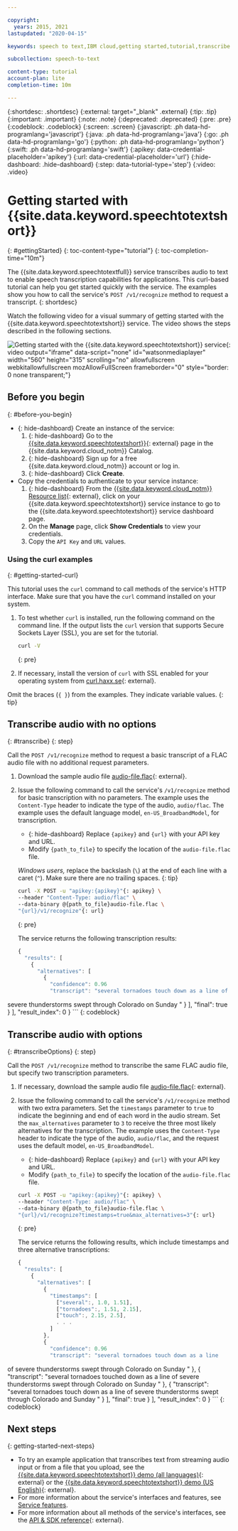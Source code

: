 ```yaml
---

copyright:
  years: 2015, 2021
lastupdated: "2020-04-15"

keywords: speech to text,IBM cloud,getting started,tutorial,transcribe audio,speech recognition

subcollection: speech-to-text

content-type: tutorial
account-plan: lite
completion-time: 10m

---
```


{:shortdesc: .shortdesc}
{:external: target="_blank" .external}
{:tip: .tip}
{:important: .important}
{:note: .note}
{:deprecated: .deprecated}
{:pre: .pre}
{:codeblock: .codeblock}
{:screen: .screen}
{:javascript: .ph data-hd-programlang='javascript'}
{:java: .ph data-hd-programlang='java'}
{:go: .ph data-hd-programlang='go'}
{:python: .ph data-hd-programlang='python'}
{:swift: .ph data-hd-programlang='swift'}
{:apikey: data-credential-placeholder='apikey'}
{:url: data-credential-placeholder='url'}
{:hide-dashboard: .hide-dashboard}
{:step: data-tutorial-type='step'}
{:video: .video}

# Getting started with {{site.data.keyword.speechtotextshort}}
{: #gettingStarted}
{: toc-content-type="tutorial"}
{: toc-completion-time="10m"}

The {{site.data.keyword.speechtotextfull}} service transcribes audio to text to enable speech transcription capabilities for applications. This curl-based tutorial can help you get started quickly with the service. The examples show you how to call the service's `POST /v1/recognize` method to request a transcript.
{: shortdesc}

Watch the following video for a visual summary of getting started with the {{site.data.keyword.speechtotextshort}} service. The video shows the steps described in the following sections.

![Getting started with the {{site.data.keyword.speechtotextshort}} service](https://video.ibm.com/embed/channel/23952663/video/speech-to-text-get-started){: video output="iframe" data-script="none" id="watsonmediaplayer" width="560" height="315" scrolling="no" allowfullscreen webkitallowfullscreen mozAllowFullScreen frameborder="0" style="border: 0 none transparent;"}

## Before you begin
{: #before-you-begin}

- {: hide-dashboard}  Create an instance of the service:
    1.  {: hide-dashboard} Go to the [{{site.data.keyword.speechtotextshort}}](https://{DomainName}/catalog/services/speech-to-text){: external} page in the {{site.data.keyword.cloud_notm}} Catalog.
    1.  {: hide-dashboard} Sign up for a free {{site.data.keyword.cloud_notm}} account or log in.
    1.  {: hide-dashboard} Click **Create**.
-   Copy the credentials to authenticate to your service instance:
    1.  {: hide-dashboard} From the [{{site.data.keyword.cloud_notm}} Resource list](https://{DomainName}/resources){: external}, click on your {{site.data.keyword.speechtotextshort}} service instance to go to the {{site.data.keyword.speechtotextshort}} service dashboard page.
    1.  On the **Manage** page, click **Show Credentials** to view your credentials.
    1.  Copy the `API Key` and `URL` values.

### Using the curl examples
{: #getting-started-curl}

This tutorial uses the `curl` command to call methods of the service's HTTP interface. Make sure that you have the `curl` command installed on your system.

1.  To test whether `curl` is installed, run the following command on the command line. If the output lists the `curl` version that supports Secure Sockets Layer (SSL), you are set for the tutorial.

    ```bash
    curl -V
    ```
    {: pre}

1.  If necessary, install the version of `curl` with SSL enabled for your operating system from [curl.haxx.se](https://curl.haxx.se/){: external}.

Omit the braces (`{ }`) from the examples. They indicate variable values.
{: tip}

## Transcribe audio with no options
{: #transcribe}
{: step}

Call the `POST /v1/recognize` method to request a basic transcript of a FLAC audio file with no additional request parameters.

1.  Download the sample audio file [audio-file.flac](https://watson-developer-cloud.github.io/doc-tutorial-downloads/speech-to-text/audio-file.flac){: external}.
1.  Issue the following command to call the service's `/v1/recognize` method for basic transcription with no parameters. The example uses the `Content-Type` header to indicate the type of the audio, `audio/flac`. The example uses the default language model, `en-US_BroadbandModel`, for transcription.
    -   {: hide-dashboard} Replace `{apikey}` and `{url}` with your API key and URL.
    -   Modify `{path_to_file}` to specify the location of the `audio-file.flac` file.

    *Windows users,* replace the backslash (`\`) at the end of each line with a caret (`^`). Make sure there are no trailing spaces.
    {: tip}

    ```bash
    curl -X POST -u "apikey:{apikey}"{: apikey} \
    --header "Content-Type: audio/flac" \
    --data-binary @{path_to_file}audio-file.flac \
    "{url}/v1/recognize"{: url}
    ```
    {: pre}

    The service returns the following transcription results:

    ```javascript
    {
      "results": [
        {
          "alternatives": [
            {
              "confidence": 0.96
              "transcript": "several tornadoes touch down as a line of
severe thunderstorms swept through Colorado on Sunday "
            }
          ],
          "final": true
        }
      ],
      "result_index": 0
    }
    ```
    {: codeblock}

## Transcribe audio with options
{: #transcribeOptions}
{: step}

Call the `POST /v1/recognize` method to transcribe the same FLAC audio file, but specify two transcription parameters.

1.  If necessary, download the sample audio file [audio-file.flac](https://watson-developer-cloud.github.io/doc-tutorial-downloads/speech-to-text/audio-file.flac){: external}.
1.  Issue the following command to call the service's `/v1/recognize` method with two extra parameters. Set the `timestamps` parameter to `true` to indicate the beginning and end of each word in the audio stream. Set the `max_alternatives` parameter to `3` to receive the three most likely alternatives for the transcription. The example uses the `Content-Type` header to indicate the type of the audio, `audio/flac`, and the request uses the default model, `en-US_BroadbandModel`.
    -   {: hide-dashboard} Replace `{apikey}` and `{url}` with your API key and URL.
    -   Modify `{path_to_file}` to specify the location of the `audio-file.flac` file.

    ```bash
    curl -X POST -u "apikey:{apikey}"{: apikey} \
    --header "Content-Type: audio/flac" \
    --data-binary @{path_to_file}audio-file.flac \
    "{url}/v1/recognize?timestamps=true&max_alternatives=3"{: url}
    ```
    {: pre}

    The service returns the following results, which include timestamps and three alternative transcriptions:

    ```javascript
    {
      "results": [
        {
          "alternatives": [
            {
              "timestamps": [
                ["several":, 1.0, 1.51],
                ["tornadoes":, 1.51, 2.15],
                ["touch":, 2.15, 2.5],
                . . .
              ]
            },
            {
              "confidence": 0.96
              "transcript": "several tornadoes touch down as a line
of severe thunderstorms swept through Colorado on Sunday "
            },
            {
              "transcript": "several tornadoes touched down as a line
of severe thunderstorms swept through Colorado on Sunday "
            },
            {
              "transcript": "several tornadoes touch down as a line
of severe thunderstorms swept through Colorado and Sunday "
            }
          ],
          "final": true
        }
      ],
      "result_index": 0
    }
    ```
    {: codeblock}

## Next steps
{: getting-started-next-steps}

-   To try an example application that transcribes text from streaming audio input or from a file that you upload, see the [{{site.data.keyword.speechtotextshort}} demo (all languages)](https://speech-to-text-demo.ng.bluemix.net/){: external} or the [{{site.data.keyword.speechtotextshort}} demo (US English)](https://www.ibm.com/demos/live/speech-to-text/self-service/home){: external}.
-   For more information about the service's interfaces and features, see [Service features](/docs/speech-to-text?topic=speech-to-text-service-features).
-   For more information about all methods of the service's interfaces, see the [API & SDK reference](https://{DomainName}/apidocs/speech-to-text){: external}.
